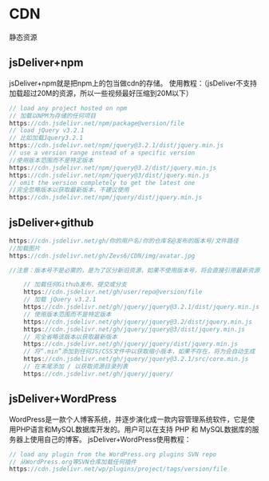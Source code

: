 # CDN
静态资源
## jsDeliver+npm
jsDeliver+npm就是把npm上的包当做cdn的存储。
使用教程：（jsDeliver不支持加载超过20M的资源，所以一些视频最好压缩到20M以下）
```javascript
// load any project hosted on npm
// 加载以NPM为存储的任何项目
https://cdn.jsdelivr.net/npm/package@version/file
// load jQuery v3.2.1
// 比如加载Jquery3.2.1
https://cdn.jsdelivr.net/npm/jquery@3.2.1/dist/jquery.min.js
// use a version range instead of a specific version
//使用版本范围而不是特定版本
https://cdn.jsdelivr.net/npm/jquery@3.2/dist/jquery.min.js
https://cdn.jsdelivr.net/npm/jquery@3/dist/jquery.min.js
// omit the version completely to get the latest one
//完全忽略版本以获取最新版本，不建议使用
https://cdn.jsdelivr.net/npm/jquery/dist/jquery.min.js
```

## jsDeliver+github
```javascript
https://cdn.jsdelivr.net/gh/你的用户名/你的仓库名@发布的版本号/文件路径
//加载图片
https://cdn.jsdelivr.net/gh/Zevs6/CDN/img/avatar.jpg

//注意：版本号不是必需的，是为了区分新旧资源，如果不使用版本号，将会直接引用最新资源，除此之外还可以使用某个范围内的版本，查看所有资源等，具体使用方法如下：

    // 加载任何Github发布、提交或分支
    https://cdn.jsdelivr.net/gh/user/repo@version/file
    // 加载 jQuery v3.2.1
    https://cdn.jsdelivr.net/gh/jquery/jquery@3.2.1/dist/jquery.min.js
    // 使用版本范围而不是特定版本
    https://cdn.jsdelivr.net/gh/jquery/jquery@3.2/dist/jquery.min.js
    https://cdn.jsdelivr.net/gh/jquery/jquery@3/dist/jquery.min.js
    // 完全省略该版本以获取最新版本
    https://cdn.jsdelivr.net/gh/jquery/jquery/dist/jquery.min.js
    // 将“.min”添加到任何JS/CSS文件中以获取缩小版本，如果不存在，将为会自动生成
    https://cdn.jsdelivr.net/gh/jquery/jquery@3.2.1/src/core.min.js
    // 在末尾添加 / 以获取资源目录列表
    https://cdn.jsdelivr.net/gh/jquery/jquery/

```

## jsDeliver+WordPress
WordPress是一款个人博客系统，并逐步演化成一款内容管理系统软件，它是使用PHP语言和MySQL数据库开发的。用户可以在支持 PHP 和 MySQL数据库的服务器上使用自己的博客。
jsDeliver+WordPress使用教程：
```javascript
// load any plugin from the WordPress.org plugins SVN repo
// 从WordPress.org等SVN仓库加载任何插件
https://cdn.jsdelivr.net/wp/plugins/project/tags/version/file
```
